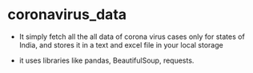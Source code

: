 # coronavirus_data
- It simply fetch all the all data of corona virus cases only for states of India, and stores it in a text and excel file in your local storage 

- it uses libraries like pandas, BeautifulSoup, requests.
